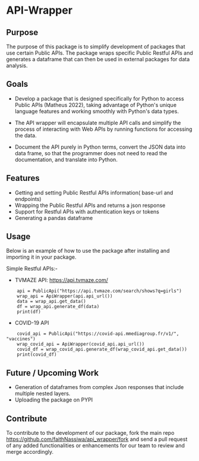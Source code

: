 # API-Wrapper

## Purpose
The purpose of this package is to simplify development of packages that use certain Public APIs. 
The package wraps specific Public Restful APIs and generates a dataframe that can then be used in external packages for data analysis.

## Goals

* Develop a package that is designed specifically for Python to access Public APIs (Matheus 2022), taking advantage of Python's unique language features and working smoothly with Python's data types.

* The API wrapper will encapsulate multiple API calls and simplify the process of interacting with Web APIs by running functions for accessing the data.

* Document the API purely in Python terms, convert the JSON data into data frame, so that the programmer does not need to read the documentation, and translate into Python.
 
## Features
* Getting and setting Public Restful APIs information( base-url and endpoints)
* Wrapping the Public Restful APIs and returns a json response
* Support for Restful APIs with authentication keys or tokens
* Generating a pandas dataframe 

## Usage 
Below is an example of how to use the package after installing and importing it in your package. 

Simple Restful APIs:- 
* TVMAZE API: https://api.tvmaze.com/
```
    api = PublicApi("https://api.tvmaze.com/search/shows?q=girls")
    wrap_api = ApiWrapper(api.api_url())
    data = wrap_api.get_data()
    df = wrap_api.generate_df(data)
    print(df)
```

* COVID-19 API 
```
    covid_api = PublicApi("https://covid-api.mmediagroup.fr/v1/", "vaccines")
    wrap_covid_api = ApiWrapper(covid_api.api_url())
    covid_df = wrap_covid_api.generate_df(wrap_covid_api.get_data())
    print(covid_df)
```

## Future / Upcoming Work
* Generation of dataframes from complex Json responses that include multiple nested layers.
* Uploading the package on PYPI

## Contribute
To contribute to the development of our package, fork the main repo https://github.com/faithNassiwa/api_wrapper/fork and send a 
pull request of any added functionalities or enhancements for our team to review and merge accordingly. 
